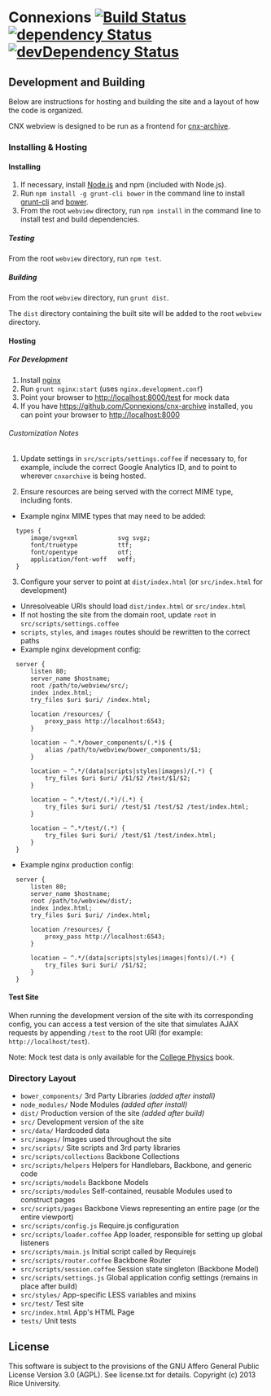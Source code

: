 # Connexions [![Build Status](https://travis-ci.org/Connexions/webview.png)](https://travis-ci.org/Connexions/webview) [![dependency Status](https://david-dm.org/Connexions/webview.png)](https://david-dm.org/Connexions/webview#info=dependencies) [![devDependency Status](https://david-dm.org/Connexions/webview/dev-status.png)](https://david-dm.org/Connexions/webview#info=devDependencies)

## Development and Building

Below are instructions for hosting and building the site and a layout of how the code is organized.

CNX webview is designed to be run as a frontend for [cnx-archive](https://github.com/Connexions/cnx-archive).

### Installing & Hosting

#### Installing

1. If necessary, install [Node.js](http://nodejs.org) and npm (included with Node.js).
2. Run `npm install -g grunt-cli bower` in the command line to install [grunt-cli](https://github.com/gruntjs/grunt-cli) and [bower](http://bower.io/).
3. From the root `webview` directory, run `npm install` in the command line to install test and build dependencies.

##### Testing

From the root `webview` directory, run `npm test`.

##### Building

From the root `webview` directory, run `grunt dist`.

The `dist` directory containing the built site will be added to the root `webview` directory.

#### Hosting

##### For Development

1. Install [nginx](http://nginx.org/)
2. Run `grunt nginx:start` (uses `nginx.development.conf`)
3. Point your browser to [http://localhost:8000/test](http://localhost:8000/test) for mock data
4. If you have https://github.com/Connexions/cnx-archive installed, you can point your browser to [http://localhost:8000](http://localhost:8000)

###### Customization Notes

1. Update settings in `src/scripts/settings.coffee` if necessary to, for example, include
the correct Google Analytics ID, and to point to wherever `cnxarchive` is being hosted.

2. Ensure resources are being served with the correct MIME type, including fonts.
  * Example nginx MIME types that may need to be added:

  ```nginx
    types {
        image/svg+xml           svg svgz;
        font/truetype           ttf;
        font/opentype           otf;
        application/font-woff   woff;
    }
  ```

3. Configure your server to point at `dist/index.html` (or `src/index.html` for development)
  * Unresolveable URIs should load `dist/index.html` or `src/index.html`
  * If not hosting the site from the domain root, update `root` in `src/scripts/settings.coffee`
  * `scripts`, `styles`, and `images` routes should be rewritten to the correct paths
  * Example nginx development config:

  ```nginx
    server {
        listen 80;
        server_name $hostname;
        root /path/to/webview/src/;
        index index.html;
        try_files $uri $uri/ /index.html;

        location /resources/ {
            proxy_pass http://localhost:6543;
        }

        location ~ ^.*/bower_components/(.*)$ {
            alias /path/to/webview/bower_components/$1;
        }

        location ~ ^.*/(data|scripts|styles|images)/(.*) {
            try_files $uri $uri/ /$1/$2 /test/$1/$2;
        }

        location ~ ^.*/test/(.*)/(.*) {
            try_files $uri $uri/ /test/$1 /test/$2 /test/index.html;
        }

        location ~ ^.*/test/(.*) {
            try_files $uri $uri/ /test/$1 /test/index.html;
        }
    }
  ```
  * Example nginx production config:

  ```nginx
    server {
        listen 80;
        server_name $hostname;
        root /path/to/webview/dist/;
        index index.html;
        try_files $uri $uri/ /index.html;

        location /resources/ {
            proxy_pass http://localhost:6543;
        }

        location ~ ^.*/(data|scripts|styles|images|fonts)/(.*) {
            try_files $uri $uri/ /$1/$2;
        }
    }

  ```

#### Test Site

When running the development version of the site with its corresponding config, you can
access a test version of the site that simulates AJAX requests by appending `/test` to the root URI
(for example: `http://localhost/test`).

Note: Mock test data is only available for the [College Physics](http://localhost/test/contents/college_physics) book.

### Directory Layout

* `bower_components/`           3rd Party Libraries *(added after install)*
* `node_modules/`               Node Modules *(added after install)*
* `dist/`                       Production version of the site *(added after build)*
* `src/`                        Development version of the site
* `src/data/`                   Hardcoded data
* `src/images/`                 Images used throughout the site
* `src/scripts/`                Site scripts and 3rd party libraries
* `src/scripts/collections`     Backbone Collections
* `src/scripts/helpers`         Helpers for Handlebars, Backbone, and generic code
* `src/scripts/models`          Backbone Models
* `src/scripts/modules`         Self-contained, reusable Modules used to construct pages
* `src/scripts/pages`           Backbone Views representing an entire page (or the entire viewport)
* `src/scripts/config.js`       Require.js configuration
* `src/scripts/loader.coffee`   App loader, responsible for setting up global listeners
* `src/scripts/main.js`         Initial script called by Requirejs
* `src/scripts/router.coffee`   Backbone Router
* `src/scripts/session.coffee`  Session state singleton (Backbone Model)
* `src/scripts/settings.js`     Global application config settings (remains in place after build)
* `src/styles/`                 App-specific LESS variables and mixins
* `src/test/`                   Test site
* `src/index.html`              App's HTML Page
* `tests/`                      Unit tests

License
-------

This software is subject to the provisions of the GNU Affero General Public License Version 3.0 (AGPL). See license.txt for details. Copyright (c) 2013 Rice University.
